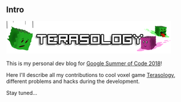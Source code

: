 ## Intro

![tera-logo](images/logo.png)

This is my personal dev blog for [Google Summer of Code 2018](https://summerofcode.withgoogle.com/projects/#6264444787621888)!

Here I'll describe all my contributions to cool voxel game [Terasology](https://github.com/MovingBlocks/Terasology), different problems and hacks during the development. 

Stay tuned...
